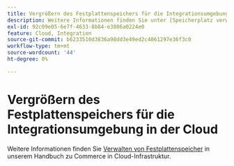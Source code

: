 ```yaml
---
title: Vergrößern des Festplattenspeichers für die Integrationsumgebung in der Cloud
description: Weitere Informationen finden Sie unter [Speicherplatz verwalten](https://experienceleague.adobe.com/en/docs/commerce-cloud-service/user-guide/develop/storage/manage-disk-space) in unserem Handbuch zu Commerce on Cloud Infrastructure.
exl-id: 92c09e05-6e7f-4633-8b84-e3806a0224e0
feature: Cloud, Integration
source-git-commit: b6233510d3836a98dd3e49ed2c4061297e36f3c0
workflow-type: tm+mt
source-wordcount: '44'
ht-degree: 0%

---
```


# Vergrößern des Festplattenspeichers für die Integrationsumgebung in der Cloud

Weitere Informationen finden Sie [Verwalten von Festplattenspeicher](https://experienceleague.adobe.com/en/docs/commerce-cloud-service/user-guide/develop/storage/manage-disk-space) in unserem Handbuch zu Commerce in Cloud-Infrastruktur.
